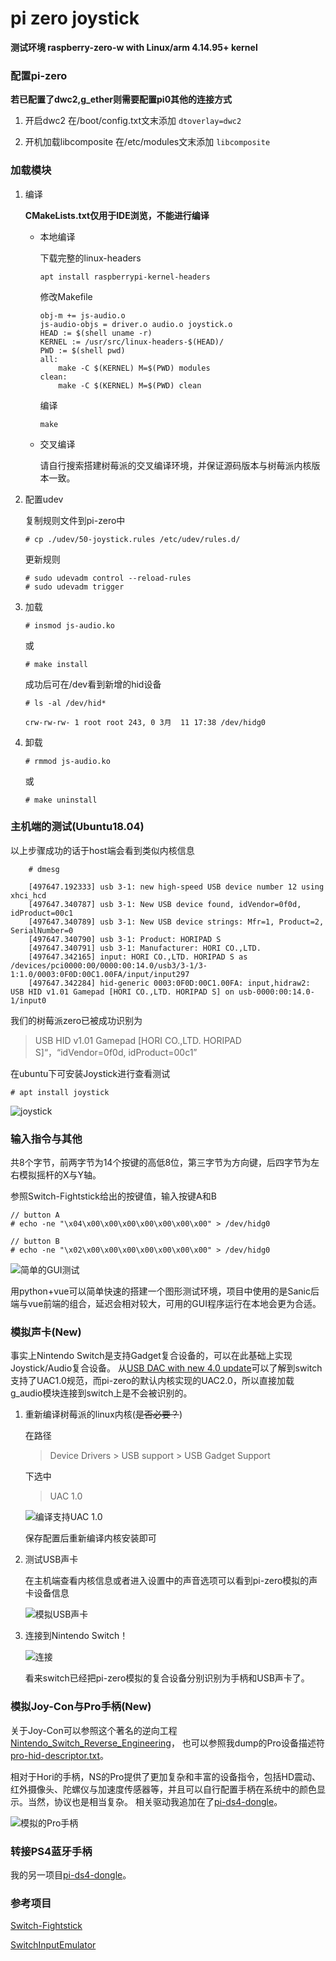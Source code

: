 # pi zero joystick
**测试环境 raspberry-zero-w with Linux/arm 4.14.95+ kernel**

### 配置pi-zero
**若已配置了dwc2,g_ether则需要配置pi0其他的连接方式**

1. 开启dwc2
    在/boot/config.txt文末添加
    `dtoverlay=dwc2`

2. 开机加载libcomposite
    在/etc/modules文末添加
    `libcomposite`
    
### 加载模块
1. 编译

    **CMakeLists.txt仅用于IDE浏览，不能进行编译**
    + 本地编译
    
        下载完整的linux-headers
        
        ```
        apt install raspberrypi-kernel-headers
        ```
        
        修改Makefile
        
        ```
        obj-m += js-audio.o
        js-audio-objs = driver.o audio.o joystick.o
        HEAD := $(shell uname -r)
        KERNEL := /usr/src/linux-headers-$(HEAD)/
        PWD := $(shell pwd) 
        all:
        	make -C $(KERNEL) M=$(PWD) modules
        clean:
        	make -C $(KERNEL) M=$(PWD) clean
        ```
        
        编译
        
        ```
        make
        ```
        
    + 交叉编译
    
        请自行搜索搭建树莓派的交叉编译环境，并保证源码版本与树莓派内核版本一致。
  
2. 配置udev

    复制规则文件到pi-zero中
    
    ```
    # cp ./udev/50-joystick.rules /etc/udev/rules.d/
    ```
    更新规则
    
    ```
    # sudo udevadm control --reload-rules
    # sudo udevadm trigger
    ```
    
3. 加载

	```
    # insmod js-audio.ko
	```
	
	或
	
    ```
    # make install
    ```
    
    成功后可在/dev看到新增的hid设备
    
    ```
    # ls -al /dev/hid*
    
    crw-rw-rw- 1 root root 243, 0 3月  11 17:38 /dev/hidg0
    ```
    
3. 卸载

	```
    # rmmod js-audio.ko
	```
	
	或
	
    ```
    # make uninstall
    ```

### 主机端的测试(Ubuntu18.04)

以上步骤成功的话于host端会看到类似内核信息
    
```
    # dmesg
    
    [497647.192333] usb 3-1: new high-speed USB device number 12 using xhci_hcd
    [497647.340787] usb 3-1: New USB device found, idVendor=0f0d, idProduct=00c1
    [497647.340789] usb 3-1: New USB device strings: Mfr=1, Product=2, SerialNumber=0
    [497647.340790] usb 3-1: Product: HORIPAD S
    [497647.340791] usb 3-1: Manufacturer: HORI CO.,LTD.
    [497647.342165] input: HORI CO.,LTD. HORIPAD S as /devices/pci0000:00/0000:00:14.0/usb3/3-1/3-1:1.0/0003:0F0D:00C1.00FA/input/input297
    [497647.342284] hid-generic 0003:0F0D:00C1.00FA: input,hidraw2: USB HID v1.01 Gamepad [HORI CO.,LTD. HORIPAD S] on usb-0000:00:14.0-1/input0
```
    
   
我们的树莓派zero已被成功识别为
>USB HID v1.01 Gamepad [HORI CO.,LTD. HORIPAD S]“，“idVendor=0f0d, idProduct=00c1”
    
在ubuntu下可安装Joystick进行查看测试

```
# apt install joystick
```
	
![joystick](https://github.com/mumumusuc/pi-joystick/blob/master/image/joystick.png)
	
### 输入指令与其他

共8个字节，前两字节为14个按键的高低8位，第三字节为方向键，后四字节为左右模拟摇杆的X与Y轴。
    
参照Switch-Fightstick给出的按键值，输入按键A和B
    
    
```
// button A
# echo -ne "\x04\x00\x00\x00\x00\x00\x00\x00" > /dev/hidg0

// button B
# echo -ne "\x02\x00\x00\x00\x00\x00\x00\x00" > /dev/hidg0
```

![简单的GUI测试](https://github.com/mumumusuc/pi-joystick/blob/master/image/switch.gif)

用python+vue可以简单快速的搭建一个图形测试环境，项目中使用的是Sanic后端与vue前端的组合，延迟会相对较大，可用的GUI程序运行在本地会更为合适。

### 模拟声卡(New)

事实上Nintendo Switch是支持Gadget复合设备的，可以在此基础上实现Joystick/Audio复合设备。
从[USB DAC with new 4.0 update](https://www.reddit.com/r/NintendoSwitch/comments/77whjd/usb_dac_with_new_40_update/?utm_source=BD&utm_medium=Search&utm_name=Bing&utm_content=PSR1)可以了解到switch支持了UAC1.0规范，而pi-zero的默认内核实现的UAC2.0，所以直接加载g_audio模块连接到switch上是不会被识别的。

1. 重新编译树莓派的linux内核(<del>是否必要？</del>)

    在路径 

    > Device Drivers > USB support > USB Gadget Support
    
    下选中
    
    > UAC 1.0

    ![编译支持UAC 1.0](https://github.com/mumumusuc/pi-joystick/blob/master/image/pi_1.png)
	
	保存配置后重新编译内核安装即可
	
2. 测试USB声卡

    在主机端查看内核信息或者进入设置中的声音选项可以看到pi-zero模拟的声卡设备信息
   
    ![模拟USB声卡](https://github.com/mumumusuc/pi-joystick/blob/master/image/pi_2.png)
	
3. 连接到Nintendo Switch！

    ![连接](https://github.com/mumumusuc/pi-joystick/blob/master/image/pi_3.png)
    
    看来switch已经把pi-zero模拟的复合设备分别识别为手柄和USB声卡了。	
	
### 模拟Joy-Con与Pro手柄(New)

关于Joy-Con可以参照这个著名的逆向工程[Nintendo_Switch_Reverse_Engineering](https://github.com/dekuNukem/Nintendo_Switch_Reverse_Engineering)，
也可以参照我dump的Pro设备描述符[pro-hid-descriptor.txt](https://github.com/mumumusuc/pi-joystick/blob/master/pro-hid-descriptor.txt)。

相对于Hori的手柄，NS的Pro提供了更加复杂和丰富的设备指令，包括HD震动、红外摄像头、陀螺仪与加速度传感器等，并且可以自行配置手柄在系统中的颜色显示。当然，协议也是相当复杂。
相关驱动我追加在了[pi-ds4-dongle](https://github.com/mumumusuc/pi-ds4-dongle)。

![模拟的Pro手柄](https://github.com/mumumusuc/pi-joystick/blob/master/image/pro.jpg)
	
### 转接PS4蓝牙手柄

我的另一项目[pi-ds4-dongle](https://github.com/mumumusuc/pi-ds4-dongle)。
	
### 参考项目

[Switch-Fightstick](https://github.com/progmem/Switch-Fightstick )

[SwitchInputEmulator](https://github.com/wchill/SwitchInputEmulator )

